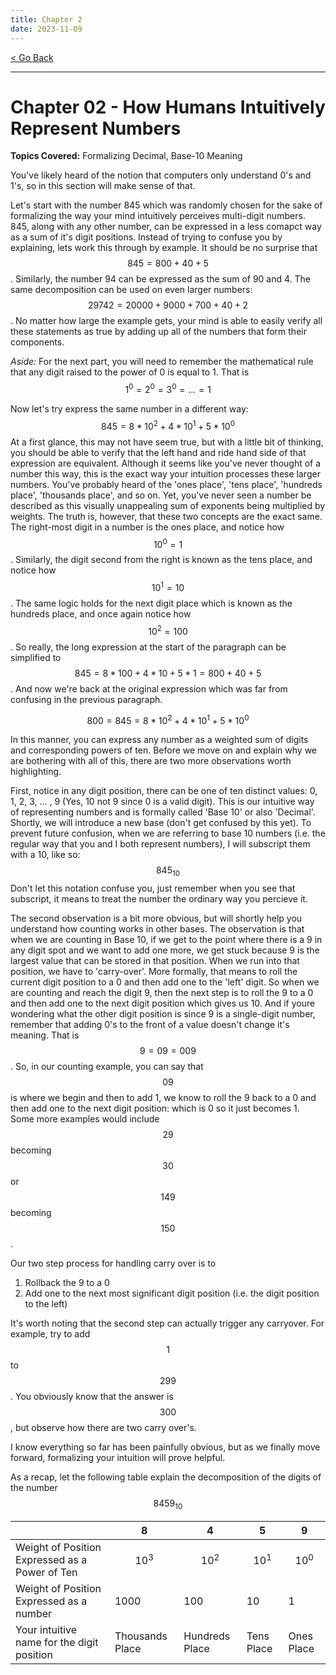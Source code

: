 ```yaml
---
title: Chapter 2
date: 2023-11-09
---
```


<html>
	<head>
	    <!-- Include MathJax script -->
		<script src="https://cdn.mathjax.org/mathjax/latest/MathJax.js?config=TeX-AMS-MML_HTMLorMML" type="text/javascript"></script>
	</head>
	<a href="/cpu_tutorial">< Go Back</a>
	<hr />
</html>

# Chapter 02 - How Humans Intuitively Represent Numbers
**Topics Covered:** Formalizing Decimal, Base-10 Meaning

You've likely heard of the notion that computers only understand 0's and 1's, so in this section will make sense of that.

Let's start with the number 845 which was randomly chosen for the sake of formalizing the way your mind intuitively perceives multi-digit numbers. 845, along with any other number, can be expressed in a less comapct way as a sum of it's digit positions. Instead of trying to confuse you by explaining, lets work this through by example. It should be no surprise that $$845 = 800 + 40 + 5$$. Similarly, the number 94 can be expressed as the sum of 90 and 4. The same decomposition can be used on even larger numbers: $$29742 = 20000 + 9000+ 700 + 40 + 2$$. No matter how large the example gets, your mind is able to easily verify all these statements as true by adding up all of the numbers that form their components. 

*Aside:* For the next part, you will need to remember the mathematical rule that any digit raised to the power of 0 is equal to 1. That is $$1^0=2^0=3^0=...=1$$

Now let's try express the same number in a different way: $$845=8*10^2+4*10^1+5*10^0$$
At a first glance, this may not have seem true, but with a little bit of thinking, you should be able to verify that the left hand and ride hand side of that expression are equivalent. Although it seems like you've never thought of a number this way, this is the exact way your intuition processes these larger numbers. You've probably heard of the 'ones place', 'tens place', 'hundreds place', 'thousands place', and so on. Yet, you've never seen a number be described as this visually unappealing sum of exponents being multiplied by weights. The truth is, however, that these two concepts are the exact same. The right-most digit in a number is the ones place, and notice how $$10^0=1$$. Similarly, the digit second from the right is known as the tens place, and notice how $$10^1 = 10$$. The same logic holds for the next digit place which is known as the hundreds place, and once again notice how $$10^2=100$$. So really, the long expression at the start of the paragraph can be simplified to $$845=8*100 + 4*10 + 5*1 = 800 + 40 + 5$$. And now we're back at the original expression which was far from confusing in the previous paragraph. 

$$800 = 845=8*10^2+4*10^1+5*10^0$$

In this manner, you can express any number as a weighted sum of digits and corresponding powers of ten. Before we move on and explain why we are bothering with all of this, there are two more observations worth highlighting.

First, notice in any digit position, there can be one of ten distinct values: 0, 1, 2, 3, ... , 9 (Yes, 10 not 9 since 0 is a valid digit). This is our intuitive way of representing numbers and is formally called 'Base 10' or also 'Decimal'. Shortly, we will introduce a new base (don't get confused by this yet). To prevent future confusion, when we are referring to base 10 numbers (i.e. the regular way that you and I both represent numbers), I will subscript them with a 10, like so: $$845_{10}$$ Don't let this notation confuse you, just remember when you see that subscript, it means to treat the number the ordinary way you percieve it.

The second observation is a bit more obvious, but will shortly help you understand how counting works in other bases. The observation is that when we are counting in Base 10, if we get to the point where there is a 9 in any digit spot and we want to add one more, we get stuck because 9 is the largest value that can be stored in that position. When we run into that position, we have to 'carry-over'. More formally, that means to roll the current digit position to a 0 and then add one to the 'left' digit. So when we are counting and reach the digit 9, then the next step is to roll the 9 to a 0 and then add one to the next digit position which gives us 10. And if youre wondering what the other digit position is since 9 is a single-digit number, remember that adding 0's to the front of a value doesn't change it's meaning. That is $$9=09=009$$. So, in our counting example, you can say that $$09$$ is where we begin and then to add 1, we know to roll the 9 back to a 0 and then add one to the next digit position: which is 0 so it just becomes 1. Some more examples would include $$29$$ becoming $$30$$ or $$149$$ becoming $$150$$.

Our two step process for handling carry over is to
1. Rollback the 9 to a 0
2. Add one to the next most significant digit position (i.e. the digit position to the left)

It's worth noting that the second step can actually trigger any carryover. For example, try to add $$1$$ to $$299$$. You obviously know that the answer is $$300$$, but observe how there are two carry over's. 

I know everything so far has been painfully obvious, but as we finally move forward, formalizing your intuition will prove helpful.

As a recap, let the following table explain the decomposition of the digits of the number $$8459_{10}$$

|   | 8 | 4 | 5 | 9 |
|---|---|---|---|---|
| Weight of Position Expressed as a Power of Ten  | $$10^3$$  | $$10^2$$  | $$10^1$$  | $$10^0$$  |
| Weight of Position Expressed as a number  | 1000  | 100  | 10 | 1 |
| Your intuitive name for the digit position  | Thousands Place  | Hundreds Place  | Tens Place  | Ones Place  |
